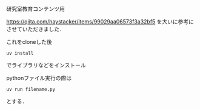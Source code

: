 研究室教育コンテンツ用

https://qiita.com/haystacker/items/99029aa06573f3a32bf5 を大いに参考にさせていただきました．

これをcloneした後

```uv install```

でライブラリなどをインストール

pythonファイル実行の際は

```uv run filename.py```

とする．